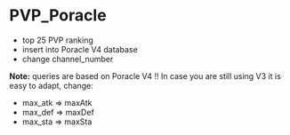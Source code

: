 # PVP_Poracle

- top 25 PVP ranking  
- insert into Poracle V4 database  
- change channel_number  

**Note:** queries are based on Poracle V4 !! In case you are still using V3 it is easy to adapt, change:  
- max_atk => maxAtk  
- max_def => maxDef  
- max_sta => maxSta
